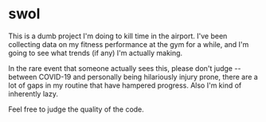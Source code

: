 # swol
This is a dumb project I'm doing to kill time in the airport. I've been collecting data on my fitness performance at the gym for a while, and I'm going to see what trends (if any) I'm actually making.

In the rare event that someone actually sees this, please don't judge -- between COVID-19 and personally being hilariously injury prone, there are a lot of gaps in my routine that have hampered progress. Also I'm kind of inherently lazy.

Feel free to judge the quality of the code.
